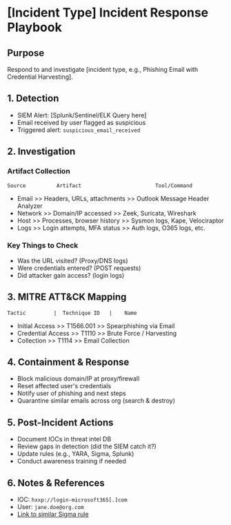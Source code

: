# [Incident Type] Incident Response Playbook

## Purpose
Respond to and investigate [incident type, e.g., Phishing Email with Credential Harvesting].

## 1. Detection
- SIEM Alert: [Splunk/Sentinel/ELK Query here]
- Email received by user flagged as suspicious
- Triggered alert: `suspicious_email_received`

## 2. Investigation

### Artifact Collection
    Source          Artifact                        Tool/Command

- Email      >> Headers, URLs, attachments   >>  Outlook Message Header Analyzer
- Network    >> Domain/IP accessed           >>  Zeek, Suricata, Wireshark
- Host       >> Processes, browser history   >>  Sysmon logs, Kape, Velociraptor
- Logs       >> Login attempts, MFA status   >>  Auth logs, O365 logs, etc.

### Key Things to Check
- Was the URL visited? (Proxy/DNS logs)
- Were credentials entered? (POST requests)
- Did attacker gain access? (login logs)

## 3. MITRE ATT&CK Mapping
    Tactic         |  Technique ID   |    Name
- Initial Access    >>  T1566.001  >>  Spearphishing via Email
- Credential Access >>  T1110      >>  Brute Force / Harvesting
- Collection        >>  T1114      >>  Email Collection

## 4. Containment & Response

- Block malicious domain/IP at proxy/firewall
- Reset affected user's credentials
- Notify user of phishing and next steps
- Quarantine similar emails across org (search & destroy)

## 5. Post-Incident Actions

- Document IOCs in threat intel DB
- Review gaps in detection (did the SIEM catch it?)
- Update rules (e.g., YARA, Sigma, Splunk)
- Conduct awareness training if needed

## 6. Notes & References

- IOC: `hxxp://login-microsoft365[.]com`
- User: `jane.doe@org.com`
- [Link to similar Sigma rule](https://github.com/SigmaHQ/sigma)



